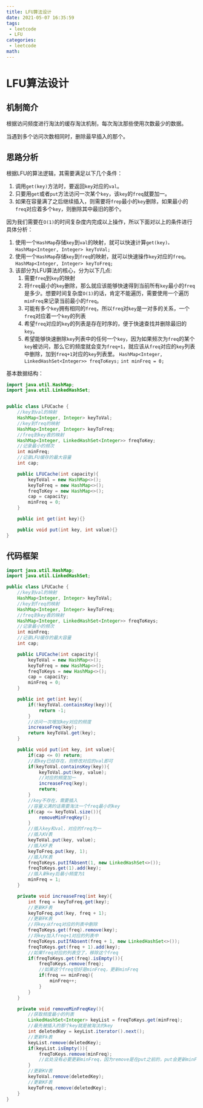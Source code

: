 ```yaml
---
title: LFU算法设计
date: 2021-05-07 16:35:59
tags:
 - leetcode
 - LFU
categories:
 - leetcode
math:
---
```


# LFU算法设计

## 机制简介

根据访问频度进行淘汰的缓存淘汰机制，每次淘汰那些使用次数最少的数据。

当遇到多个访问次数相同时，删除最早插入的那个。

<!-- more -->

## 思路分析

根据LFU的算法逻辑，其需要满足以下几个条件：

1. 调用`get(key)`方法时，要返回`key`对应的`val`。
2. 只要用`get`或者`put`方法访问一次某个`key`，该`key`的`freq`就要加一。
3. 如果在容量满了之后继续插入，则需要将`frep`最小的`key`删除，如果最小的`freq`对应着多个`key`，则删除其中最旧的那个。

因为我们需要在`O(1)`的时间复杂度内完成以上操作，所以下面对以上的条件进行具体分析：

1. 使用一个`HashMap`存储`key`到`val`的映射，就可以快速计算`get(key)。`
   `HashMap<Integer, Integer> keyToVal;`
2. 使用一个`HashMap`存储`key`到`freq`的映射，就可以快速操作`key`对应的`freq`。
   `HashMap<Integer, Integer> keyToFreq;`
3. 该部分为LFU算法的核心，分为以下几点:
   1. 需要`freq`到`key`的映射
   2. 将`freq`最小的`key`删除，那么就应该能够快速得到当前所有`key`最小的`freq`是多少。想要时间复杂度`O(1)`的话，肯定不能遍历，需要使用一个遍历`minFreq`来记录当前最小的`freq`。
   3. 可能有多个`key`拥有相同的`freq`，所以`freq`对`key`是一对多的关系，一个`freq`对应着一个`key`的列表
   4. 希望`freq`对应的`key`的列表是存在时序的，便于快速查找并删除最旧的`key`。
   5. 希望能够快速删除`key`列表中的任何一个`key`，因为如果频次为`freq`的某个`key`被访问，那么它的频度就会变为`freq+1`，就应该从`freq`对应的`key`列表中删除，加到`freq+1`对应的`key`列表里。
      `HashMap<Integer, LinkedHashSet<Integer>> freqToKeys;`
      `int minFreq = 0;`

基本数据结构：

```java
import java.util.HashMap;
import java.util.LinkedHashSet;


public class LFUCache {
    //key到val的映射
    HashMap<Integer, Integer> keyToVal;
    //key到freq的映射
    HashMap<Integer, Integer> keyToFreq;
    //freq到key表的映射
    HashMap<Integer, LinkedHashSet<Integer>> freqToKey;
    //记录最小的频次
    int minFreq;
    //记录LFU缓存的最大容量
    int cap;

    public LFUCache(int capacity){
        keyToVal = new HashMap<>();
        keyToFreq = new HashMap<>();
        freqToKey = new HashMap<>();
        cap = capacity;
        minFreq = 0;
    }

    public int get(int key){}

    public void put(int key, int value){}
}

```

## 代码框架

```java
import java.util.HashMap;
import java.util.LinkedHashSet;

public class LFUCache {
    //key到val的映射
    HashMap<Integer, Integer> keyToVal;
    //key到freq的映射
    HashMap<Integer, Integer> keyToFreq;
    //freq到key表的映射
    HashMap<Integer, LinkedHashSet<Integer>> freqToKeys;
    //记录最小的频次
    int minFreq;
    //记录LFU缓存的最大容量
    int cap;

    public LFUCache(int capacity){
        keyToVal = new HashMap<>();
        keyToFreq = new HashMap<>();
        freqToKeys = new HashMap<>();
        cap = capacity;
        minFreq = 0;
    }

    public int get(int key){
        if(!keyToVal.containsKey(key)){
            return -1;
        }
        //访问一次增加key对应的频度
        increaseFreq(key);
        return keyToVal.get(key);
    }

    public void put(int key, int value){
        if(cap <= 0) return;
        //若key已经存在，则修改对应的val即可
        if(keyToVal.containsKey(key)){
            keyToVal.put(key, value);
            //对应的频度加一
            increaseFreq(key);
            return;
        }
        //key不存在，需要插入
        //容量义满的话需要淘汰一个freq最小的key
        if(cap <= keyToVal.size()){
            removeMinFreqKey();
        }
        //插入key和val，对应的freq为一
        //插入KV表
        keyToVal.put(key, value);
        //插入KF表
        keyToFreq.put(key, 1);
        //插入FK表
        freqToKeys.putIfAbsent(1, new LinkedHashSet<>());
        freqToKeys.get(1).add(key);
        //插入新key后最小频度为1
        minFreq = 1;
    }

    private void increaseFreq(int key){
        int freq = keyToFreq.get(key);
        //更新KF表
        keyToFreq.put(key, freq + 1);
        //更新FK表
        //将key从freq对应的列表中删除
        freqToKeys.get(freq).remove(key);
        //将key加入freq+1对应的列表中
        freqToKeys.putIfAbsent(freq + 1, new LinkedHashSet<>());
        freqToKeys.get(freq + 1).add(key);
        //如果freq对应的列表空了，移除这个freq
        if(freqToKeys.get(freq).isEmpty()){
            freqToKeys.remove(freq);
            //如果这个freq恰好是minFreq，更新minFreq
            if(freq == minFreq){
                minFreq++;
            }
        }
    }

    private void removeMinFreqKey(){
        //获取频度最小的列表
        LinkedHashSet<Integer> keyList = freqToKeys.get(minFreq);
        //最先被插入的那个key就是被淘汰的key
        int deletedKey = keyList.iterator().next();
        //更新Fk表
        keyList.remove(deletedKey);
        if(keyList.isEmpty()){
            freqToKeys.remove(minFreq);
            //此处没有必要更新minFreq，因为remove是在put之前的，put会更新minFreq
        }
        //更新KV表
        keyToVal.remove(deletedKey);
        //更新KF表
        keyToFreq.remove(deletedKey);
    }
}
```



